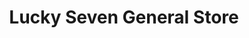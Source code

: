 ---
title: "Lucky Seven General Store"
url: /virginia/lucky-seven-general-store/
shop: Lebensmittel
---